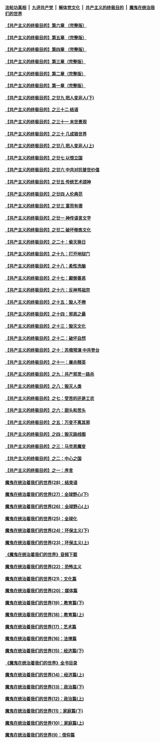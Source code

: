 ####  [法轮功真相](../../../../basic/blob/master/README.md?t=02110026) &nbsp;|&nbsp; [九评共产党](../../../../9ping.md/blob/master/README.md?t=02110026) &nbsp;|&nbsp; [解体党文化](../../../../jtdwh.md/blob/master/README.md?t=02110026)  &nbsp;|&nbsp; [共产主义的终极目的](../../../../gczydzjmd.md/blob/master/README.md?t=02110026) &nbsp;|&nbsp; [魔鬼在统治我们的世界](../../../../mgztzwmdsj.md/blob/master/README.md?t=02110026) 

#### [【共产主义的终极目的】第六章 （完整版）](../pages/nsc422/n11428913.md?t=02110026) 

#### [【共产主义的终极目的】第五章 （完整版）](../pages/nsc422/n11428912.md?t=02110026) 

#### [【共产主义的终极目的】第四章 （完整版）](../pages/nsc422/n11428907.md?t=02110026) 

#### [【共产主义的终极目的】第三章（完整版）](../pages/nsc422/n11428848.md?t=02110026) 

#### [【共产主义的终极目的】第二章（完整版）](../pages/nsc422/n11428831.md?t=02110026) 

#### [【共产主义的终极目的】第一章（完整版）](../pages/nsc422/n11417651.md?t=02110026) 

#### [【共产主义的终极目的】之廿九 把人变非人(下)](../pages/nsc422/n11344140.md?t=02110026) 

#### [【共产主义的终极目的】之三十二 结语](../pages/nsc422/n11360535.md?t=02110026) 

#### [【共产主义的终极目的】之三十一 末世景观](../pages/nsc422/n11351129.md?t=02110026) 

#### [【共产主义的终极目的】之三十 几成狼世界](../pages/nsc422/n11348280.md?t=02110026) 

#### [【共产主义的终极目的】之廿八 把人变非人(上)](../pages/nsc422/n11340492.md?t=02110026) 

#### [【共产主义的终极目的】之廿七 以恨立国](../pages/nsc422/n11336944.md?t=02110026) 

#### [【共产主义的终极目的】之廿六 中共对抗普世价值](../pages/nsc422/n11324785.md?t=02110026) 

#### [【共产主义的终极目的】之廿五 传统艺术颂神](../pages/nsc422/n11296396.md?t=02110026) 

#### [【共产主义的终极目的】之廿四 人伦典范](../pages/nsc422/n11296397.md?t=02110026) 

#### [【共产主义的终极目的】之廿三 富而有德](../pages/nsc422/n11283598.md?t=02110026) 

#### [【共产主义的终极目的】之廿一 神传语言文字](../pages/nsc422/n11263265.md?t=02110026) 

#### [【共产主义的终极目的】之廿二 破坏修炼文化](../pages/nsc422/n11245728.md?t=02110026) 

#### [【共产主义的终极目的】之二十：偷天换日](../pages/nsc422/n11238846.md?t=02110026) 

#### [【共产主义的终极目的】之十九：打开地狱门](../pages/nsc422/n11206376.md?t=02110026) 

#### [【共产主义的终极目的】之十八：柔性洗脑](../pages/nsc422/n11199994.md?t=02110026) 

#### [【共产主义的终极目的】之十七：颠倒善恶](../pages/nsc422/n11179782.md?t=02110026) 

#### [【共产主义的终极目的】之十六：反神骂祖宗](../pages/nsc422/n11166798.md?t=02110026) 

#### [【共产主义的终极目的】之十五：毁人不倦](../pages/nsc422/n11166792.md?t=02110026) 

#### [【共产主义的终极目的】之十四：邪恶之最](../pages/nsc422/n11150249.md?t=02110026) 

#### [【共产主义的终极目的】之十三：毁灭文化](../pages/nsc422/n11135227.md?t=02110026) 

#### [【共产主义的终极目的】之十二：破坏自然](../pages/nsc422/n11135214.md?t=02110026) 

#### [【共产主义的终极目的】之十：苏俄预演 中共登台](../pages/nsc422/n11118424.md?t=02110026) 

#### [【共产主义的终极目的】之十一：屠杀精英](../pages/nsc422/n11118442.md?t=02110026) 

#### [【共产主义的终极目的】之九：共产邪灵一路杀](../pages/nsc422/n11114139.md?t=02110026) 

#### [【共产主义的终极目的】之八：毁灭人类](../pages/nsc422/n11108503.md?t=02110026) 

#### [【共产主义的终极目的】之七：受苦的还是工农](../pages/nsc422/n11101809.md?t=02110026) 

#### [【共产主义的终极目的】之六：甜头和苦头](../pages/nsc422/n11096971.md?t=02110026) 

#### [【共产主义的终极目的】之五：万变不离其邪](../pages/nsc422/n11091285.md?t=02110026) 

#### [【共产主义的终极目的】之四：毁灭路线图](../pages/nsc422/n11086284.md?t=02110026) 

#### [【共产主义的终极目的】之三：马克思魔变](../pages/nsc422/n11061941.md?t=02110026) 

#### [【共产主义的终极目的】之二：中心之国](../pages/nsc422/n11047728.md?t=02110026) 

#### [【共产主义的终极目的】之一：序言](../pages/nsc422/n11086077.md?t=02110026) 

#### [魔鬼在统治着我们的世界(28)：结束语](../pages/nsc422/n10936246.md?t=02110026) 

#### [魔鬼在统治着我们的世界(27)：全球野心(下)](../pages/nsc422/n10928319.md?t=02110026) 

#### [魔鬼在统治着我们的世界(26)：全球野心(上)](../pages/nsc422/n10900318.md?t=02110026) 

#### [魔鬼在统治着我们的世界(25)：全球化](../pages/nsc422/n10788205.md?t=02110026) 

#### [魔鬼在统治着我们的世界(24)：环保主义(下)](../pages/nsc422/n10695307.md?t=02110026) 

#### [魔鬼在统治着我们的世界(23)：环保主义(上)](../pages/nsc422/n10688613.md?t=02110026) 

#### [《魔鬼在统治着我们的世界》音频下载](../pages/nsc422/n10635553.md?t=02110026) 

#### [魔鬼在统治着我们的世界(22)：恐怖主义](../pages/nsc422/n10614727.md?t=02110026) 

#### [魔鬼在统治着我们的世界(21)：文化篇](../pages/nsc422/n10597706.md?t=02110026) 

#### [魔鬼在统治着我们的世界(20)：媒体篇](../pages/nsc422/n10586579.md?t=02110026) 

#### [魔鬼在统治着我们的世界(19)：教育篇(下)](../pages/nsc422/n10564808.md?t=02110026) 

#### [魔鬼在统治着我们的世界(18)：教育篇(上)](../pages/nsc422/n10526970.md?t=02110026) 

#### [魔鬼在统治着我们的世界(17)：艺术篇](../pages/nsc422/n10499093.md?t=02110026) 

#### [魔鬼在统治着我们的世界(16)：法律篇](../pages/nsc422/n10485969.md?t=02110026) 

#### [魔鬼在统治着我们的世界(15)：经济篇(下)](../pages/nsc422/n10469975.md?t=02110026) 

#### [《魔鬼在统治着我们的世界》全书目录](../pages/nsc422/n10464261.md?t=02110026) 

#### [魔鬼在统治着我们的世界(14)：经济篇(上)](../pages/nsc422/n10457370.md?t=02110026) 

#### [魔鬼在统治着我们的世界(13)：政治篇(下)](../pages/nsc422/n10448270.md?t=02110026) 

#### [魔鬼在统治着我们的世界(12)：政治篇(上)](../pages/nsc422/n10444576.md?t=02110026) 

#### [魔鬼在统治着我们的世界(11)：家庭篇(下)](../pages/nsc422/n10440961.md?t=02110026) 

#### [魔鬼在统治着我们的世界(10)：家庭篇(上)](../pages/nsc422/n10435448.md?t=02110026) 

#### [魔鬼在统治着我们的世界(9)：信仰篇](../pages/nsc422/n10432159.md?t=02110026) 

